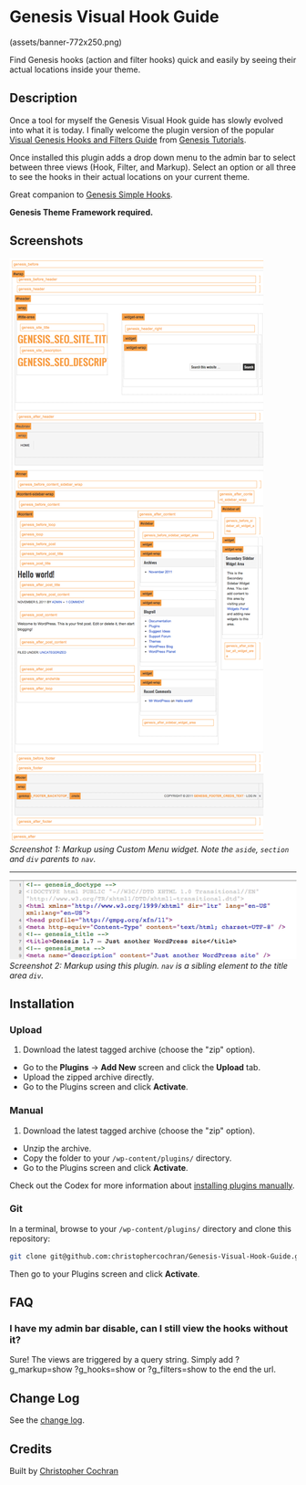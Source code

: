 # Genesis Visual Hook Guide
(assets/banner-772x250.png)

Find Genesis hooks (action and filter hooks) quick and easily by seeing their actual locations inside your theme.

## Description 

Once a tool for myself the Genesis Visual Hook guide has slowly evolved into what it is today. I finally welcome the plugin version of the popular [Visual Genesis Hooks and Filters Guide](http://genesistutorials.com/visual-hook-guide) from [Genesis Tutorials](http://genesistutorials.com).

Once installed this plugin adds a drop down menu to the admin bar to select between three views (Hook, Filter, and Markup). Select an option or all three to see the hooks in their actual locations on your current theme.

Great companion to [Genesis Simple Hooks](https://wordpress.org/plugins/genesis-simple-hooks/).

**Genesis Theme Framework required.**


## Screenshots

![Plugin in action on the default Sample Child Theme.](assets/screenshot-1.png)  
_Screenshot 1: Markup using Custom Menu widget. Note the `aside`, `section` and `div` parents to `nav`._

---

![Hooks in Document Head.](assets/screenshot-2.png)  
_Screenshot 2: Markup using this plugin. `nav` is a sibling element to the title area `div`._

## Installation

### Upload

1. Download the latest tagged archive (choose the "zip" option).
* Go to the __Plugins__ → __Add New__ screen and click the __Upload__ tab.
* Upload the zipped archive directly.
* Go to the Plugins screen and click __Activate__.

### Manual

1. Download the latest tagged archive (choose the "zip" option).
* Unzip the archive.
* Copy the folder to your `/wp-content/plugins/` directory.
* Go to the Plugins screen and click __Activate__.

Check out the Codex for more information about [installing plugins manually](https://codex.wordpress.org/Managing_Plugins#Manual_Plugin_Installation).

### Git

In a terminal, browse to your `/wp-content/plugins/` directory and clone this repository:

~~~sh
git clone git@github.com:christophercochran/Genesis-Visual-Hook-Guide.git
~~~

Then go to your Plugins screen and click __Activate__.


## FAQ
### I have my admin bar disable, can I still view the hooks without it?

Sure! The views are triggered by a query string. Simply add ?g_markup=show ?g_hooks=show or ?g_filters=show to the end the url.


## Change Log

See the [change log](CHANGELOG.md).

## Credits

Built by [Christopher Cochran](https://twitter.com/tweetsfromchris)  
